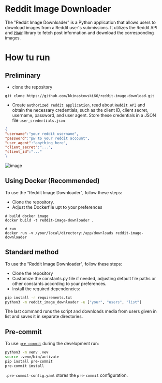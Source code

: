 # Reddit Image Downloader
The "Reddit Image Downloader" is a Python application that allows users to download images from a Reddit user's submissions. It utilizes the Reddit API and [`PRAW`](https://praw.readthedocs.io/en/stable/getting_started/quick_start.html) library to fetch post information and download the corresponding images.

# How tu run

## Preliminary

- clone the repository
```shell
git clone https://github.com/kkinastowski66/reddit-image-download.git
```
- Create [`authorized reddit application`](https://www.reddit.com/prefs/apps), read about [`Reddit API`](https://www.reddit.com/dev/api/) and obtain the necessary credentials, such as the client ID, client secret, username, password, and user agent. Store these credentials in a JSON file `user_credentials.json`

```json
{
"username":"your reddit username",
"password":"pw to your reddit account",
"user_agent":"anything here",
"client_secret":"...",
"client_id":"..."
}
```

![image](https://github.com/kkinastowski66/reddit-image-download/assets/101144906/1b76c851-373d-4065-9ffe-f20e86c30a17)

## Using Docker (Recommended)
To use the "Reddit Image Downloader", follow these steps:
 - Clone the repository.
 - Adjust the Dockerfile upt to your preferences 
 ```shell
 # build docker image 
docker build -t reddit-image-downloader .

# run
 docker run -v /your/local/directory:/app/downloads reddit-image-downloader
 ```

## Standard method

To use the "Reddit Image Downloader", follow these steps:
 - Clone the repository
 - Customize the constants.py file if needed, adjusting default file paths or other constants according to your preferences.
 - Install the required dependencies:
```sh
pip install -r requirements.txt 
python3 -m reddit_image_downloader -u ["your", "users", "list"]
```

The last command runs the script and downloads media from users given in list and saves it in separate directories.

## Pre-commit

To use [`pre-commit`](https://pre-commit.com) during the development run:

```sh
python3 -m venv .vev
source .venv/bin/activate
pip install pre-commit
pre-commit install
```

`.pre-commit-config.yaml` stores the `pre-commit` configuration.
